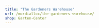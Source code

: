 ```yaml
---
title: "The Gardeners Warehouse"
url: /mordialloc/the-gardeners-warehouse/
shop: Garten-Center
---
```

